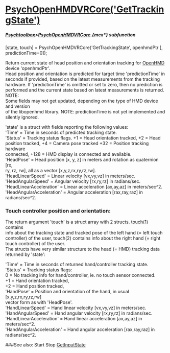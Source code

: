 # [PsychOpenHMDVRCore('GetTrackingState')](PsychOpenHMDVRCore-GetTrackingState) 
##### [Psychtoolbox](Psychtoolbox)>[PsychOpenHMDVRCore](PsychOpenHMDVRCore).{mex*} subfunction

[state, touch] = PsychOpenHMDVRCore('GetTrackingState', openhmdPtr [, predictionTime=0]);

Return current state of head position and orientation tracking for [OpenHMD](OpenHMD)  
device 'openhmdPtr'.  
Head position and orientation is predicted for target time 'predictionTime' in  
seconds if provided, based on the latest measurements from the tracking  
hardware. If 'predictionTime' is omitted or set to zero, then no prediction is  
performed and the current state based on latest measurements is returned. NOTE:  
Some fields may not get updated, depending on the type of HMD device and version  
of the libopenhmd library. NOTE: predictionTime is not yet implemented and  
silently ignored.  
  
'state' is a struct with fields reporting the following values:  
'Time' = Time in seconds of predicted tracking state.  
'Status' = Tracking status flags. +1 = Head orientation tracked, +2 = Head  
position tracked, +4 = Camera pose tracked +32 = Position tracking hardware  
connected, +128 = HMD display is connected and available.  
'HeadPose' = Head position [x, y, z] in meters and rotation as quaternion [rx,  
ry, rz, rw], all as a vector [x,y,z,rx,ry,rz,rw].  
'HeadLinearSpeed' = Linear velocity [vx,vy,vz] in meters/sec.  
'HeadAngularSpeed' = Angular velocity [rx,ry,rz] in radians/sec.  
'HeadLinearAcceleration' = Linear acceleration [ax,ay,az] in meters/sec^2.  
'HeadAngularAcceleration' = Angular acceleration [rax,ray,raz] in radians/sec^2.  
  
### Touch controller position and orientation:  
  
The return argument 'touch' is a struct array with 2 structs. touch(1) contains  
info about the tracking state and tracked pose of the left hand (= left touch  
controller) of the user, touch(2) contains info about the right hand (= right  
touch controller) of the user.  
The structs have very similar structure to the head (= HMD) tracking data  
returned by 'state':  
  
'Time' = Time in seconds of returned hand/controller tracking state.  
'Status' = Tracking status flags:  
0  = No tracking info for hand/controller, ie. no touch sensor connected.  
+1 = Hand orientation tracked,  
+2 = Hand position tracked,  
'HandPose' = Position and orientation of the hand, in usual [x,y,z,rx,ry,rz,rw]  
vector form as with 'HeadPose'.  
'HandLinearSpeed' = Hand linear velocity [vx,vy,vz] in meters/sec.  
'HandAngularSpeed' = Hand angular velocity [rx,ry,rz] in radians/sec.  
'HandLinearAcceleration' = Hand linear acceleration [ax,ay,az] in meters/sec^2.  
'HandAngularAcceleration' = Hand angular acceleration [rax,ray,raz] in  
radians/sec^2.  
  
  


###See also:
Start Stop [GetInputState](PsychOpenHMDVRCore-GetInputState)
